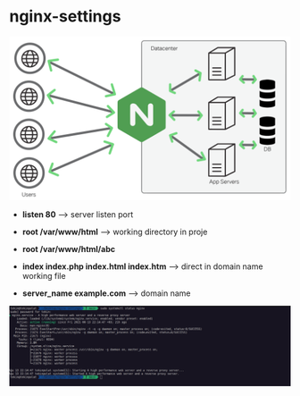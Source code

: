 # nginx-settings



![NGINX Settings!](images/nginx.png "NGINX All Settings ")

- **listen  80**                            --> server listen port

- **root /var/www/html**                    --> working directory in proje
- **root /var/www/html/abc** 


- **index index.php index.html index.htm**   --> direct in domain name working file 
- **server_name example.com**                --> domain name

![NGINX Service!](images/nignx-service.png "NGINX Service ")

